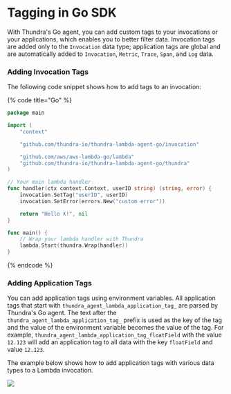# Tagging in Go SDK

With Thundra's Go agent, you can add custom tags to your invocations or your applications, which enables you to better filter data. Invocation tags are added only to the `Invocation` data type; application tags are global and are automatically added to `Invocation`, `Metric`, `Trace`, `Span`, and `Log` data.

### Adding Invocation Tags

The following code snippet shows how to add tags to an invocation:

{% code title="Go" %}
```go
package main

import (
	"context"

	"github.com/thundra-io/thundra-lambda-agent-go/invocation"

	"github.com/aws/aws-lambda-go/lambda"
	"github.com/thundra-io/thundra-lambda-agent-go/thundra"
)

// Your main lambda handler
func handler(ctx context.Context, userID string) (string, error) {
	invocation.SetTag("userID", userID)
	invocation.SetError(errors.New("custom error"))

	return "Hello ƛ!", nil
}

func main() {
	// Wrap your lambda handler with Thundra
	lambda.Start(thundra.Wrap(handler))
}
```
{% endcode %}

### Adding Application Tags

You can add application tags using environment variables. All application tags that start with `thundra_agent_lambda_application_tag_` are parsed by Thundra's Go agent. The text after the `thundra_agent_lambda_application_tag_` prefix is used as the key of the tag and the value of the environment variable becomes the value of the tag. For example, `thundra_agent_lambda_application_tag_floatField` with the value `12.123` will add an application tag to all data with the key `floatField` and value `12.123`.

The example below shows how to add application tags with various data types to a Lambda invocation.

![](../../.gitbook/assets/go\_tag\_application.png)
